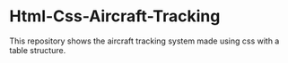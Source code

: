 # Html-Css-Aircraft-Tracking
This repository shows the aircraft tracking system made using css with a table structure.
